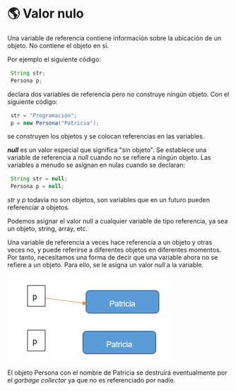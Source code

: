 # 🌎 Valor nulo

Una variable de referencia contiene información sobre la ubicación de un objeto. No contiene el objeto en sí.

Por ejemplo el siguiente código:

```java
 String str;
 Persona p;
```

declara dos variables de referencia pero no construye ningún objeto. Con el siguiente código:

```java
 str = "Programación";
 p = new Persona("Patricia");
```

se construyen los objetos y se colocan referencias en las variables.

**_null_** es un valor especial que significa "sin objeto". Se establece una variable de referencia a _null_ cuando no se refiere a ningún objeto. Las variables a menudo se asignan en nulas cuando se declaran:

```java
 String str = null;
 Persona p = null;
```

_str_ y _p_ todavía no son objetos, son variables que en un futuro pueden referenciar a objetos.

Podemos asignar el valor null a cualquier variable de tipo referencia, ya sea un objeto, string, array, etc.

Una variable de referencia a veces hace referencia a un objeto y otras veces no, y puede referirse a diferentes objetos en diferentes momentos. Por tanto, necesitamos una forma de decir que una variable ahora no se refiere a un objeto. Para ello, se le asigna un valor _null_ a la variable.

![nullValue](../img/ud4/nullvalue.png)

El objeto Persona con el nombre de Patricia se destruirá eventualmente por el _garbage collector_ ya que no es referenciado por nadie.
